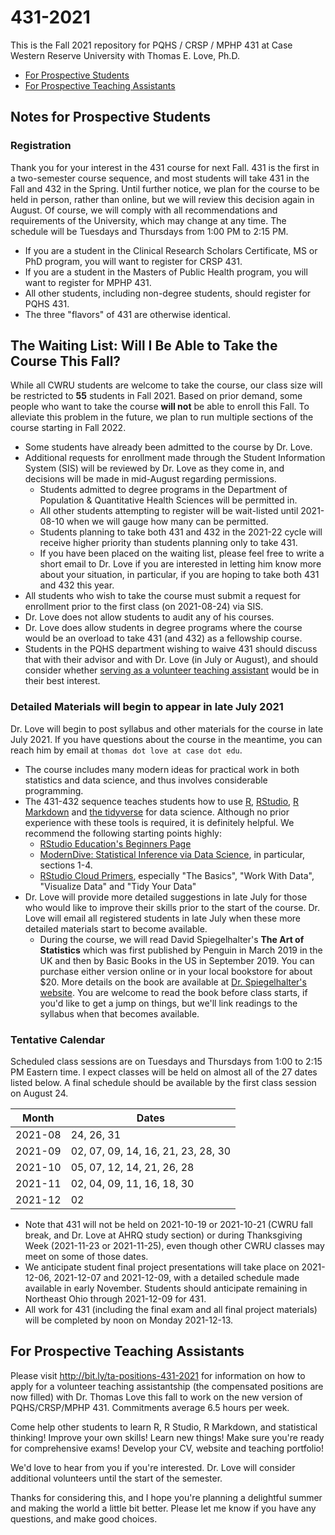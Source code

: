 # 431-2021

This is the Fall 2021 repository for PQHS / CRSP / MPHP 431 at Case Western Reserve University with Thomas E. Love, Ph.D.

- [For Prospective Students](https://github.com/THOMASELOVE/431-2021#notes-for-prospective-students)
- [For Prospective Teaching Assistants](https://github.com/THOMASELOVE/431-2021#for-prospective-teaching-assistants)

## Notes for Prospective Students

### Registration

Thank you for your interest in the 431 course for next Fall. 431 is the first in a two-semester course sequence, and most students will take 431 in the Fall and 432 in the Spring. Until further notice, we plan for the course to be held in person, rather than online, but we will review this decision again in August. Of course, we will comply with all recommendations and requirements of the University, which may change at any time. The schedule will be Tuesdays and Thursdays from 1:00 PM to 2:15 PM.

- If you are a student in the Clinical Research Scholars Certificate, MS or PhD program, you will want to register for CRSP 431.
- If you are a student in the Masters of Public Health program, you will want to register for MPHP 431.
- All other students, including non-degree students, should register for PQHS 431.
- The three "flavors" of 431 are otherwise identical.

## The Waiting List: Will I Be Able to Take the Course This Fall?

While all CWRU students are welcome to take the course, our class size will be restricted to **55** students in Fall 2021. Based on prior demand, some people who want to take the course **will not** be able to enroll this Fall. To alleviate this problem in the future, we plan to run multiple sections of the course starting in Fall 2022.

- Some students have already been admitted to the course by Dr. Love.
- Additional requests for enrollment made through the Student Information System (SIS) will be reviewed by Dr. Love as they come in, and decisions will be made in mid-August regarding permissions.
    - Students admitted to degree programs in the Department of Population & Quantitative Health Sciences will be permitted in.
    - All other students attempting to register will be wait-listed until 2021-08-10 when we will gauge how many can be permitted.
    - Students planning to take both 431 and 432 in the 2021-22 cycle will receive higher priority than students planning only to take 431. 
    - If you have been placed on the waiting list, please feel free to write a short email to Dr. Love if you are interested in letting him know more about your situation, in particular, if you are hoping to take both 431 and 432 this year.
- All students who wish to take the course must submit a request for enrollment prior to the first class (on 2021-08-24) via SIS.
- Dr. Love does not allow students to audit any of his courses.
- Dr. Love does allow students in degree programs where the course would be an overload to take 431 (and 432) as a fellowship course.
- Students in the PQHS department wishing to waive 431 should discuss that with their advisor and with Dr. Love (in July or August), and should consider whether [serving as a volunteer teaching assistant](https://github.com/THOMASELOVE/431-2021#note-for-prospective-teaching-assistants) would be in their best interest.

### Detailed Materials will begin to appear in late July 2021

Dr. Love will begin to post syllabus and other materials for the course in late July 2021. If you have questions about the course in the meantime, you can reach him by email at `thomas dot love at case dot edu`.

- The course includes many modern ideas for practical work in both statistics and data science, and thus involves considerable programming. 
- The 431-432 sequence teaches students how to use [R](https://cran.case.edu/), [RStudio](https://www.rstudio.com/products/rstudio/), [R Markdown](https://rmarkdown.rstudio.com/) and [the tidyverse](https://www.tidyverse.org/) for data science. Although no prior experience with these tools is required, it is definitely helpful. We recommend the following starting points highly:
    - [RStudio Education's Beginners Page](https://education.rstudio.com/learn/beginner/)
    - [ModernDive: Statistical Inference via Data Science](https://moderndive.com/index.html), in particular, sections 1-4.
    - [RStudio Cloud Primers](https://rstudio.cloud/learn/primers), especially "The Basics", "Work With Data", "Visualize Data" and "Tidy Your Data"
- Dr. Love will provide more detailed suggestions in late July for those who would like to improve their skills prior to the start of the course. Dr. Love will email all registered students in late July when these more detailed materials start to become available.
    - During the course, we will read David Spiegelhalter's **The Art of Statistics** which was first published by Penguin in March 2019 in the UK and then by Basic Books in the US in September 2019. You can purchase either version online or in your local bookstore for about $20. More details on the book are available at [Dr. Spiegelhalter's website](http://www.statslab.cam.ac.uk/~david/). You are welcome to read the book before class starts, if you'd like to get a jump on things, but we'll link readings to the syllabus when that becomes available.

### Tentative Calendar

Scheduled class sessions are on Tuesdays and Thursdays from 1:00 to 2:15 PM Eastern time. I expect classes will be held on almost all of the 27 dates listed below. A final schedule should be available by the first class session on August 24. 

Month | Dates
------- | ------------
2021-08 | 24, 26, 31
2021-09 | 02, 07, 09, 14, 16, 21, 23, 28, 30
2021-10 | 05, 07, 12, 14, 21, 26, 28
2021-11 | 02, 04, 09, 11, 16, 18, 30
2021-12 | 02

- Note that 431 will not be held on 2021-10-19 or 2021-10-21 (CWRU fall break, and Dr. Love at AHRQ study section) or during Thanksgiving Week (2021-11-23 or 2021-11-25), even though other CWRU classes may meet on some of those dates. 
- We anticipate student final project presentations will take place on 2021-12-06, 2021-12-07 and 2021-12-09, with a detailed schedule made available in early November. Students should anticipate remaining in Northeast Ohio through 2021-12-09 for 431.
- All work for 431 (including the final exam and all final project materials) will be completed by noon on Monday 2021-12-13.

## For Prospective Teaching Assistants

Please visit http://bit.ly/ta-positions-431-2021 for information on how to apply for a volunteer teaching assistantship (the compensated positions are now filled) with Dr. Thomas Love this fall to work on the new version of PQHS/CRSP/MPHP 431. Commitments average 6.5 hours per week.

Come help other students to learn R, R Studio, R Markdown, and statistical thinking! Improve your own skills! Learn new things! Make sure you're ready for comprehensive exams! Develop your CV, website and teaching portfolio! 

We'd love to hear from you if you're interested. Dr. Love will consider additional volunteers until the start of the semester. 

Thanks for considering this, and I hope you're planning a delightful summer and making the world a little bit better. Please let me know if you have any questions, and make good choices.

